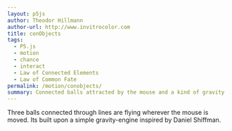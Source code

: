 ```yaml
---  
layout: p5js
author: Theodor Hillmann
author-url: http://www.invitrocolor.com
title: conObjects
tags:
  - P5.js
  - motion
  - chance
  - interact
  - Law of Connected Elements
  - Law of Common Fate
permalink: /motion/conobjects/
summary: Connected balls attracted by the mouse and a kind of gravity
---
```


Three balls connected through lines are flying wherever the mouse is moved. Its built upon a simple gravity-engine inspired by Daniel Shiffman.
